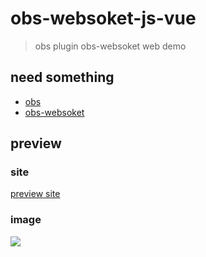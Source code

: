 <!--
 * @Author: your name
 * @Date: 2020-07-26 13:39:46
 * @LastEditTime: 2020-07-27 13:16:39
 * @LastEditors: Please set LastEditors
 * @Description: In User Settings Edit
 * @FilePath: \obs\README.md
--> 
# obs-websoket-js-vue

> obs plugin obs-websoket web demo

## need something
-  [obs](https://github.com/obsproject/obs-studio "obs")
-  [obs-websoket](https://github.com/Palakis/obs-websocket "obs-websoket")

## preview

### site
[preview site](https://wwping.github.io/obs-websoket-js-vue-site "obs-websoket-js-vue")
### image

![](https://github.com/wwping/obs-websoket-js-vue/blob/master/preview.jpg)
